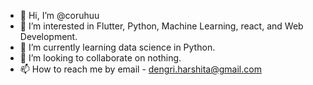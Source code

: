 - 👋 Hi, I’m @coruhuu
- 👀 I’m interested in Flutter, Python, Machine Learning, react, and Web Development.
- 🌱 I’m currently learning data science in Python.
- 💞️ I’m looking to collaborate on nothing.
- 📫 How to reach me by email - dengri.harshita@gmail.com

<!---
coruhuu/coruhuu is a ✨ special ✨ repository because its `README.md` (this file) appears on your GitHub profile.
You can click the Preview link to take a look at your changes.
--->
